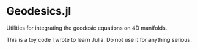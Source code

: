 # Geodesics.jl

Utilities for integrating the geodesic equations on 4D manifolds.

This is a toy code I wrote to learn Julia. Do not use it for anything serious.